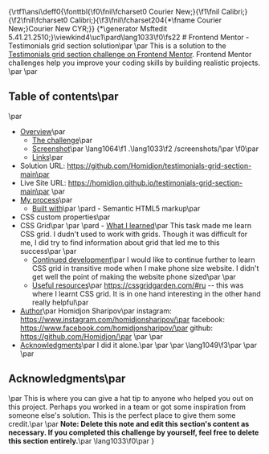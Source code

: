 {\rtf1\ansi\deff0{\fonttbl{\f0\fnil\fcharset0 Courier New;}{\f1\fnil Calibri;}{\f2\fnil\fcharset0 Calibri;}{\f3\fnil\fcharset204{\*\fname Courier New;}Courier New CYR;}}
{\*\generator Msftedit 5.41.21.2510;}\viewkind4\uc1\pard\lang1033\f0\fs22 # Frontend Mentor - Testimonials grid section solution\par
\par
This is a solution to the [Testimonials grid section challenge on Frontend Mentor](https://www.frontendmentor.io/challenges/testimonials-grid-section-Nnw6J7Un7). Frontend Mentor challenges help you improve your coding skills by building realistic projects. \par
\par
## Table of contents\par
\par
- [Overview](#overview)\par
  - [The challenge](#the-challenge)\par
  - [Screenshot](#screenshot)\par
\lang1064\f1 .\lang1033\f2 /screenshots/\par
\f0\par
  - [Links](#links)\par
- Solution URL: https://github.com/Homidjon/testimonials-grid-section-main\par
- Live Site URL: https://homidjon.github.io/testimonials-grid-section-main\par
\par
- [My process](#my-process)\par
  - [Built with](#built-with)\par
\pard - Semantic HTML5 markup\par
- CSS custom properties\par
- CSS Grid\par
\par
\pard   - [What I learned](#what-i-learned)\par
This task made me learn CSS grid. I dudn't used to work with grids. Though it was difficult for me, I did try to find information about grid that led me to this success\par
\par
  - [Continued development](#continued-development)\par
I would like to continue further to learn CSS grid in transitive mode when I make phone size website. I didn't get well the point of making the website phone sized\par
\par
  - [Useful resources](#useful-resources)\par
https://cssgridgarden.com/#ru -- this was where I learnt CSS grid. It is in one hand interesting in the other hand really helpful\par
- [Author](#author)\par
Homidjon Sharipov\par
instagram: https://www.instagram.com/homidjonsharipov/\par
facebook:  https://www.facebook.com/homidjonsharipov/\par
github:    https://github.com/Homidjon/\par
\par
\par
- [Acknowledgments](#acknowledgments)\par
I did it alone.\par
\par
\par
\lang1049\f3\par
\par
\par
## Acknowledgments\par
\par
This is where you can give a hat tip to anyone who helped you out on this project. Perhaps you worked in a team or got some inspiration from someone else's solution. This is the perfect place to give them some credit.\par
\par
**Note: Delete this note and edit this section's content as necessary. If you completed this challenge by yourself, feel free to delete this section entirely.**\par
\lang1033\f0\par
}
 